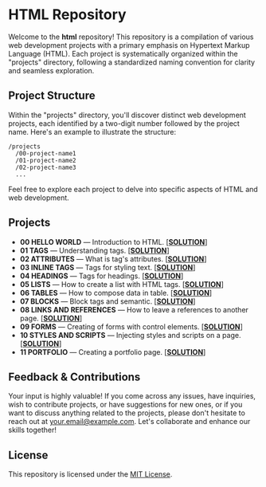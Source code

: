 # HTML Repository

Welcome to the **html** repository! This repository is a compilation of various web development projects with a primary emphasis on Hypertext Markup Language (HTML). Each project is systematically organized within the "projects" directory, following a standardized naming convention for clarity and seamless exploration.

## Project Structure

Within the "projects" directory, you'll discover distinct web development projects, each identified by a two-digit number followed by the project name. Here's an example to illustrate the structure:

```
/projects
  /00-project-name1
  /01-project-name2
  /02-project-name3
  ...
```

Feel free to explore each project to delve into specific aspects of HTML and web development.

## Projects

* **00 HELLO WORLD** — Introduction to HTML. [**[SOLUTION](./projects/00-hello-world/index.html)**]
* **01 TAGS** — Understanding tags. [**[SOLUTION](./projects/01-tags/index.html)**]
* **02 ATTRIBUTES** — What is tag's attributes. [**[SOLUTION](./projects/02-attributes/index.html)**]
* **03 INLINE TAGS** — Tags for styling text. [**[SOLUTION](./projects/03-inline-tags/index.html)**]
* **04 HEADINGS** — Tags for headings. [**[SOLUTION](./projects/04-headings/index.html)**]
* **05 LISTS** — How to create a list with HTML tags. [**[SOLUTION](./projects/05-lists/index.html)**]
* **06 TABLES** — How to compose data in table. [**[SOLUTION](./projects/06-tables/index.html)**]
* **07 BLOCKS** — Block tags and semantic. [**[SOLUTION](./projects/07-blocks/index.html)**]
* **08 LINKS AND REFERENCES** — How to leave a references to another page. [**[SOLUTION](./projects/08-links-and-references/index.html)**]
* **09 FORMS** — Creating of forms with control elements. [**[SOLUTION](./projects/09-forms/index.html)**]
* **10 STYLES AND SCRIPTS** — Injecting styles and scripts on a page. [**[SOLUTION](./projects/10-styles-and-scripts/index.html)**]
* **11 PORTFOLIO** — Creating a portfolio page. [**[SOLUTION](./projects/11-portfolio/index.html)**]

## Feedback & Contributions

Your input is highly valuable! If you come across any issues, have inquiries, wish to contribute projects, or have suggestions for new ones, or if you want to discuss anything related to the projects, please don't hesitate to reach out at [your.email@example.com](mailto:your.email@example.com). Let's collaborate and enhance our skills together!

## License

This repository is licensed under the [MIT License](LICENSE).

